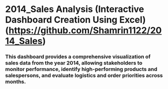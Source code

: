 # 2014_Sales Analysis (Interactive Dashboard Creation Using Excel)(https://github.com/Shamrin1122/2014_Sales)

### This dashboard provides a comprehensive visualization of sales data from the year 2014, allowing stakeholders to monitor performance, identify high-performing products and salespersons, and evaluate logistics and order priorities across months.
